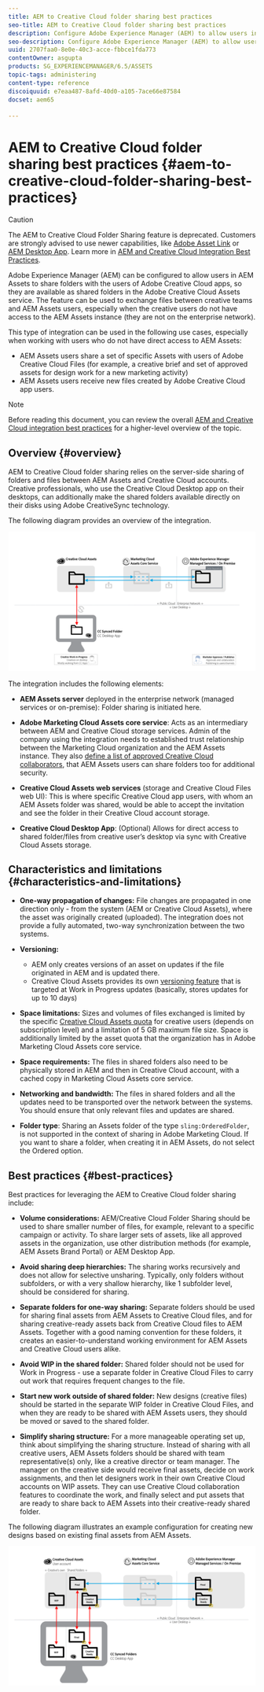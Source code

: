 ```yaml
---
title: AEM to Creative Cloud folder sharing best practices
seo-title: AEM to Creative Cloud folder sharing best practices
description: Configure Adobe Experience Manager (AEM) to allow users in AEM Assets to exchange folders with Adobe Creative Cloud (CC) users.
seo-description: Configure Adobe Experience Manager (AEM) to allow users in AEM Assets to exchange folders with Adobe Creative Cloud (CC) users.
uuid: 2707faa0-8e0e-40c3-acce-fbbce1fda773
contentOwner: asgupta
products: SG_EXPERIENCEMANAGER/6.5/ASSETS
topic-tags: administering
content-type: reference
discoiquuid: e7eaa487-8afd-40d0-a105-7ace66e87584
docset: aem65

---
```


# AEM to Creative Cloud folder sharing best practices {#aem-to-creative-cloud-folder-sharing-best-practices}

>[!CAUTION]
>
>The AEM to Creative Cloud Folder Sharing feature is deprecated. Customers are strongly advised to use newer capabilities, like [Adobe Asset Link](https://helpx.adobe.com/enterprise/using/adobe-asset-link.html) or [AEM Desktop App](https://helpx.adobe.com/experience-manager/desktop-app/aem-desktop-app.html). Learn more in [AEM and Creative Cloud Integration Best Practices](/help/assets/aem-cc-integration-best-practices.md).

Adobe Experience Manager (AEM) can be configured to allow users in AEM Assets to share folders with the users of Adobe Creative Cloud apps, so they are available as shared folders in the Adobe Creative Cloud Assets service. The feature can be used to exchange files between creative teams and AEM Assets users, especially when the creative users do not have access to the AEM Assets instance (they are not on the enterprise network).

This type of integration can be used in the following use cases, especially when working with users who do not have direct access to AEM Assets:

* AEM Assets users share a set of specific Assets with users of Adobe Creative Cloud Files (for example, a creative brief and set of approved assets for design work for a new marketing activity)
* AEM Assets users receive new files created by Adobe Creative Cloud app users.

>[!NOTE]
>
>Before reading this document, you can review the overall [AEM and Creative Cloud integration best practices](/help/assets/aem-cc-integration-best-practices.md) for a higher-level overview of the topic.

## Overview {#overview}

AEM to Creative Cloud folder sharing relies on the server-side sharing of folders and files between AEM Assets and Creative Cloud accounts. Creative professionals, who use the Creative Cloud Desktop app on their desktops, can additionally make the shared folders available directly on their disks using Adobe CreativeSync technology.

The following diagram provides an overview of the integration.

![](assets/chlimage_1-179.png)

The integration includes the following elements:

* **AEM Assets server** deployed in the enterprise network (managed services or on-premise): Folder sharing is initiated here.
* **Adobe Marketing Cloud Assets core service**: Acts as an intermediary between AEM and Creative Cloud storage services. Admin of the company using the integration needs to established trust relationship between the Marketing Cloud organization and the AEM Assets instance. They also [define a list of approved Creative Cloud collaborators](https://marketing.adobe.com/resources/help/en_US/mcloud/t_admin_add_cc_user.html), that AEM Assets users can share folders too for additional security.

* **Creative Cloud Assets web services** (storage and Creative Cloud Files web UI): This is where specific Creative Cloud app users, with whom an AEM Assets folder was shared, would be able to accept the invitation and see the folder in their Creative Cloud account storage.
* **Creative Cloud Desktop App**: (Optional) Allows for direct access to shared folder/files from creative user’s desktop via sync with Creative Cloud Assets storage.

## Characteristics and limitations {#characteristics-and-limitations}

* **One-way propagation of changes:** File changes are propagated in one direction only - from the system (AEM or Creative Cloud Assets), where the asset was originally created (uploaded). The integration does not provide a fully automated, two-way synchronization between the two systems.
* **Versioning:**

  * AEM only creates versions of an asset on updates if the file originated in AEM and is updated there.
  * Creative Cloud Assets provides its own [versioning feature](https://helpx.adobe.com/creative-cloud/help/versioning-faq.html) that is targeted at Work in Progress updates (basically, stores updates for up to 10 days)

* **Space limitations:** Sizes and volumes of files exchanged is limited by the specific [Creative Cloud Assets quota](https://helpx.adobe.com/creative-cloud/kb/file-storage-quota.html) for creative users (depends on subscription level) and a limitation of 5 GB maximum file size. Space is additionally limited by the asset quota that the organization has in Adobe Marketing Cloud Assets core service.

* **Space requirements:** The files in shared folders also need to be physically stored in AEM and then in Creative Cloud account, with a cached copy in Marketing Cloud Assets core service.
* **Networking and bandwidth:** The files in shared folders and all the updates need to be transported over the network between the systems. You should ensure that only relevant files and updates are shared.
* **Folder type**: Sharing an Assets folder of the type `sling:OrderedFolder`, is not supported in the context of sharing in Adobe Marketing Cloud. If you want to share a folder, when creating it in AEM Assets, do not select the Ordered option.

## Best practices {#best-practices}

Best practices for leveraging the AEM to Creative Cloud folder sharing include:

* **Volume considerations:** AEM/Creative Cloud Folder Sharing should be used to share smaller number of files, for example, relevant to a specific campaign or activity. To share larger sets of assets, like all approved assets in the organization, use other distribution methods (for example, AEM Assets Brand Portal) or AEM Desktop App.

* **Avoid sharing deep hierarchies:** The sharing works recursively and does not allow for selective unsharing. Typically, only folders without subfolders, or with a very shallow hierarchy, like 1 subfolder level, should be considered for sharing.
* **Separate folders for one-way sharing:** Separate folders should be used for sharing final assets from AEM Assets to Creative Cloud files, and for sharing creative-ready assets back from Creative Cloud files to AEM Assets. Together with a good naming convention for these folders, it creates an easier-to-understand working environment for AEM Assets and Creative Cloud users alike.
* **Avoid WIP in the shared folder:** Shared folder should not be used for Work in Progress - use a separate folder in Creative Cloud Files to carry out work that requires frequent changes to the file.
* **Start new work outside of shared folder:** New designs (creative files) should be started in the separate WIP folder in Creative Cloud Files, and when they are ready to be shared with AEM Assets users, they should be moved or saved to the shared folder.
* **Simplify sharing structure:** For a more manageable operating set up, think about simplifying the sharing structure. Instead of sharing with all creative users, AEM Assets folders should be shared with team representative(s) only, like a creative director or team manager. The manager on the creative side would receive final assets, decide on work assignments, and then let designers work in their own Creative Cloud accounts on WIP assets. They can use Creative Cloud collaboration features to coordinate the work, and finally select and put assets that are ready to share back to AEM Assets into their creative-ready shared folder.

The following diagram illustrates an example configuration for creating new designs based on existing final assets from AEM Assets.

![](assets/chlimage_1-180.png)

